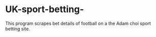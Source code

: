# UK-sport-betting-
This program scrapes bet details of football on a the Adam choi sport betting site.
